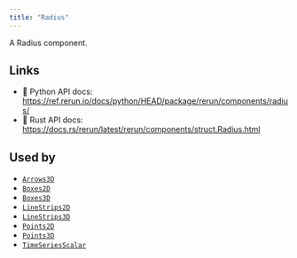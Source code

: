 ```yaml
---
title: "Radius"
---
```


A Radius component.


## Links
 * 🐍 Python API docs: https://ref.rerun.io/docs/python/HEAD/package/rerun/components/radius/
 * 🦀 Rust API docs: https://docs.rs/rerun/latest/rerun/components/struct.Radius.html


## Used by

* [`Arrows3D`](../archetypes/arrows3d.md)
* [`Boxes2D`](../archetypes/boxes2d.md)
* [`Boxes3D`](../archetypes/boxes3d.md)
* [`LineStrips2D`](../archetypes/line_strips2d.md)
* [`LineStrips3D`](../archetypes/line_strips3d.md)
* [`Points2D`](../archetypes/points2d.md)
* [`Points3D`](../archetypes/points3d.md)
* [`TimeSeriesScalar`](../archetypes/time_series_scalar.md)
